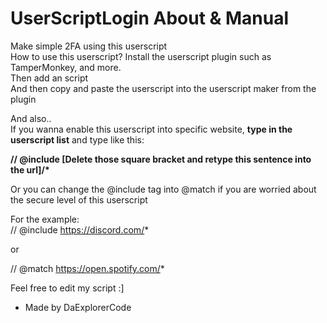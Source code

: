 # UserScriptLogin About & Manual
Make simple 2FA using this userscript </br>
How to use this userscript?
Install the userscript plugin such as TamperMonkey, and more. </br>
Then add an script </br>
And then copy and paste the userscript into the userscript maker from the plugin </br>

And also.. </br>
If you wanna enable this userscript into specific website, <b>type in the userscript list</b> and type like this:

<b>// @include [Delete those square bracket and retype this sentence into the url]/* </b>

Or you can change the @include tag into @match if you are worried about the secure level of this userscript

For the example: </br>
// @include https://discord.com/*

or 

// @match https://open.spotify.com/*

Feel free to edit my script :]
- Made by DaExplorerCode
